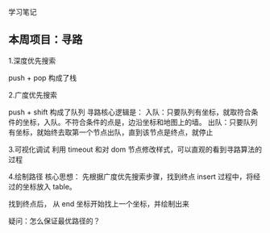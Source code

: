 学习笔记

## 本周项目：寻路

1.深度优先搜索

push + pop 构成了栈

2.广度优先搜索

push + shift 构成了队列
寻路核心逻辑是：
入队：只要队列有坐标，就取符合条件的坐标，入队。不符合条件的点是，边沿坐标和地图上的墙。
出队：只要队列有坐标，就始终去取第一个节点出队，直到该节点是终点，就停止

3.可视化调试
利用 timeout 和对 dom 节点修改样式，可以直观的看到寻路算法的过程

4.绘制路径
核心思想：
先根据广度优先搜索步骤，找到终点
insert 过程中，将经过的坐标放入 table。

找到终点后，
从 end 坐标开始找上一个坐标，并绘制出来

疑问：怎么保证最优路径的？
